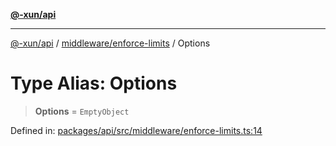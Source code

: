 [**@-xun/api**](../../../README.md)

***

[@-xun/api](../../../README.md) / [middleware/enforce-limits](../README.md) / Options

# Type Alias: Options

> **Options** = `EmptyObject`

Defined in: [packages/api/src/middleware/enforce-limits.ts:14](https://github.com/Xunnamius/api-utils/blob/3e7489507eea9aa3d33b0bcc648e0389bef6f3f5/packages/api/src/middleware/enforce-limits.ts#L14)
